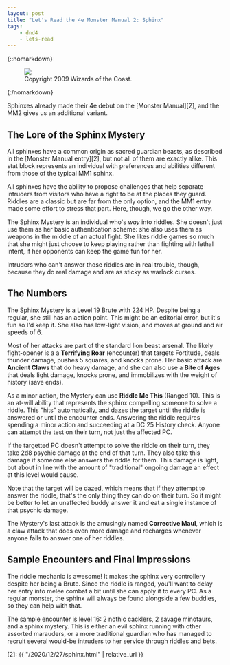 ```yaml
---
layout: post
title: "Let's Read the 4e Monster Manual 2: Sphinx"
tags:
    - dnd4
    - lets-read
---
```


{::nomarkdown}
<figure class="center">
  <img src="{{ "/assets/wir-mm2-4e-sphinx.png" | absolute_url }}"/>
  <figcaption>
    Copyright 2009 Wizards of the Coast.
  </figcaption>
</figure>
{:/nomarkdown}

Sphinxes already made their 4e debut on the [Monster Manual][2], and the MM2
gives us an additional variant.

## The Lore of the Sphinx Mystery

All sphinxes have a common origin as sacred guardian beasts, as described in the
[Monster Manual entry][2], but not all of them are exactly alike. This stat
block represents an individual with preferences and abilities different from
those of the typical MM1 sphinx.

All sphinxes have the ability to propose challenges that help separate intruders
from visitors who have a right to be at the places they guard. Riddles are a
classic but are far from the only option, and the MM1 entry made some effort to
stress that part. Here, though, we go the other way.

The Sphinx Mystery is an individual who's _way_ into riddles. She doesn't just
use them as her basic authentication scheme: she also uses them as weapons in
the middle of an actual fight. She likes riddle games so much that she might
just choose to keep playing rather than fighting with lethal intent, if her
opponents can keep the game fun for her.

Intruders who can't answer those riddles are in real trouble, though, because
they do real damage and are as sticky as warlock curses.

## The Numbers

The Sphinx Mystery is a Level 19 Brute with 224 HP. Despite being a regular, she
still has an action point. This might be an editorial error, but it's fun so I'd
keep it. She also has low-light vision, and moves at ground and air speeds of 6.

Most of her attacks are part of the standard lion beast arsenal. The likely
fight-opener is a a **Terrifying Roar** (encounter) that targets Fortitude,
deals thunder damage, pushes 5 squares, and knocks prone. Her basic attack are
**Ancient Claws** that do heavy damage, and she can also use a **Bite
of Ages** that deals light damage, knocks prone, and immobilizes with the weight
of history (save ends).

As a minor action, the Mystery can use **Riddle Me This** (Ranged 10). This is
an at-will ability that represents the sphinx compelling someone to solve a
riddle. This "hits" automatically, and dazes the target until the riddle is
answered or until the encounter ends. Answering the riddle requires spending a
minor action and succeeding at a DC 25 History check. Anyone can attempt the
test on their turn, not just the affected PC.

If the targetted PC doesn't attempt to solve the riddle on their turn, they take
2d8 psychic damage at the end of that turn. They also take this damage if
someone else answers the riddle for them. This damage is light, but about in
line with the amount of "traditional" ongoing damage an effect at this level
would cause.

Note that the target will be dazed, which means that if they attempt to answer
the riddle, that's the only thing they can do on their turn. So it might be
better to let an unaffected buddy answer it and eat a single instance of that
psychic damage.

The Mystery's last attack is the amusingly named **Corrective Maul**, which is a
claw attack that does even more damage and recharges whenever anyone fails to
answer one of her riddles.

## Sample Encounters and Final Impressions

The riddle mechanic is awesome! It makes the sphinx very controllery despite her
being a Brute. Since the riddle is ranged, you'll want to delay her entry into
melee combat a bit until she can apply it to every PC. As a regular monster, the
sphinx will always be found alongside a few buddies, so they can help with that.

The sample encounter is level 16: 2 nothic cacklers, 2 savage minotaurs, and a
sphinx mystery. This is either an evil sphinx running with other assorted
marauders, or a more traditional guardian who has managed to recruit several
would-be intruders to her service through riddles and bets.


[2]: {{ "/2020/12/27/sphinx.html" | relative_url }}
